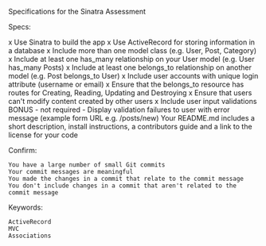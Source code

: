 Specifications for the Sinatra Assessment

Specs:

  x  Use Sinatra to build the app
  x  Use ActiveRecord for storing information in a database
  x  Include more than one model class (e.g. User, Post, Category)
  x  Include at least one has_many relationship on your User model (e.g. User has_many Posts)
  x  Include at least one belongs_to relationship on another model (e.g. Post belongs_to User)
  x Include user accounts with unique login attribute (username or email)
  x  Ensure that the belongs_to resource has routes for Creating, Reading, Updating and Destroying
  x  Ensure that users can't modify content created by other users
  x  Include user input validations
    BONUS - not required - Display validation failures to user with error message (example form URL e.g. /posts/new)
    Your README.md includes a short description, install instructions, a contributors guide and a link to the license for your code
    
Confirm:

    You have a large number of small Git commits
    Your commit messages are meaningful
    You made the changes in a commit that relate to the commit message
    You don't include changes in a commit that aren't related to the commit message


Keywords:

    ActiveRecord
    MVC
    Associations 

